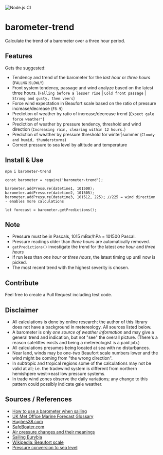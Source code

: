 ![Node.js CI](https://github.com/oyve/barometer-trend/workflows/Node.js%20CI/badge.svg)
# barometer-trend
Calculate the trend of a barometer over a three hour period.

## Features
Gets the suggested:
- Tendency and trend of the barometer for the *last hour* or *three hours* (`FALLNG|SLOWLY`)
- Front system tendency, passage and wind analyze based on the latest three hours. (`Falling before a lesser rise` | `Cold front passage` | `Strong and gusty, then veers`)
- Force wind expectation in Beaufort scale based on the ratio of pressure increase/decrease (`F8-9`)
- Prediction of weather by ratio of increase/decrease trend (`Expect gale force weather'`)
- Prediction of weather by pressure tendency, threshold and wind direction (`Increasing rain, clearing within 12 hours.`)
- Prediction of weather by pressure threshold for winter|summer (`Cloudy and humid, thunderstorms`)
- Correct pressure to sea level by altitude and temperature

## Install & Use
```
npm i barometer-trend
```

```
const barometer = require('barometer-trend');

barometer.addPressure(datetime1, 101500);
barometer.addPressure(datetime2, 101505);
barometer.addPressure(datetime3, 101512, 225); //225 = wind direction - enables more calculations

let forecast = barometer.getPredictions();
```

## Note
- Pressure must be in Pascals, 1015 mBar/hPa = 101500 Pascal.
- Pressure readings older than *three hours* are automatically removed.
- `getPredictions()` investigate the trend for the latest *one hour* and *three hours*
- If run less than *one hour* or *three hours*, the latest timing up until now is picked.
- The most recent trend with the highest severity is chosen.

## Contribute
Feel free to create a Pull Request including test code.

## Disclaimer
- All calculations is done by online research; the author of this library does not have a background in metereology. All sources listed below.
- A barometer is only *one source of weather information* and may give a general trend and indication, but not "see" the overall picture. (There's a reason satelittes exists and being a metereologist is a paid job.)
- All calculations presumes being located at sea with no disturbances.
- Near land, winds may be one-two Beaufort scale numbers lower and the wind might be coming from "the wrong direction".
- In subtropic and tropical regions some of the calculations may not be valid at all; i.e. the tradewind system is different from northern hemishpere west->east low pressure systems.
- In trade wind zones observe the daily variations; any change to this pattern could possibly indicate gale weather.

## Sources / References
- [How to use a barometer when sailing](https://www.jollyparrot.co.uk/blog/how-to-use-barometer-when-sailing)
- [UK Met Office Marine Forecast Glossary](https://www.metoffice.gov.uk/weather/guides/coast-and-sea/glossary)
- [Hughes38.com](http://www.hughes38.com/wp-content/uploads/2016/02/Barometer-Wind-and-Temperature-WX.pdf)
- [SafeBoater.com](https://www.safeboater.com/learn-the-rules/weather.html)
- [Air pressure changes and their meanings](http://www.bohlken.net/airpressure2.htm)
- [Sailing Eurybia](https://sailingeurybia.com/weather-resources/)
- [Wikipedia: Beaufort scale](https://en.wikipedia.org/wiki/Beaufort_scale)
- [Pressure conversion to sea level](https://keisan.casio.com/exec/system/1224575267)
